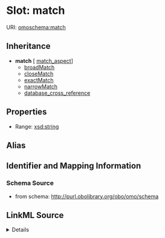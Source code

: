 # Slot: match

URI: [omoschema:match](http://purl.obolibrary.org/obo/schema/match)




## Inheritance

* **match** [ [match_aspect](match_aspect.md)]
    * [broadMatch](broadMatch.md)
    * [closeMatch](closeMatch.md)
    * [exactMatch](exactMatch.md)
    * [narrowMatch](narrowMatch.md)
    * [database_cross_reference](database_cross_reference.md)







## Properties

* Range: [xsd:string](http://www.w3.org/2001/XMLSchema#string)






## Alias




## Identifier and Mapping Information







### Schema Source


* from schema: http://purl.obolibrary.org/obo/omo/schema




## LinkML Source

<details>
```yaml
name: match
from_schema: http://purl.obolibrary.org/obo/omo/schema
rank: 1000
abstract: true
mixins:
- match_aspect
alias: match
range: string

```
</details>
